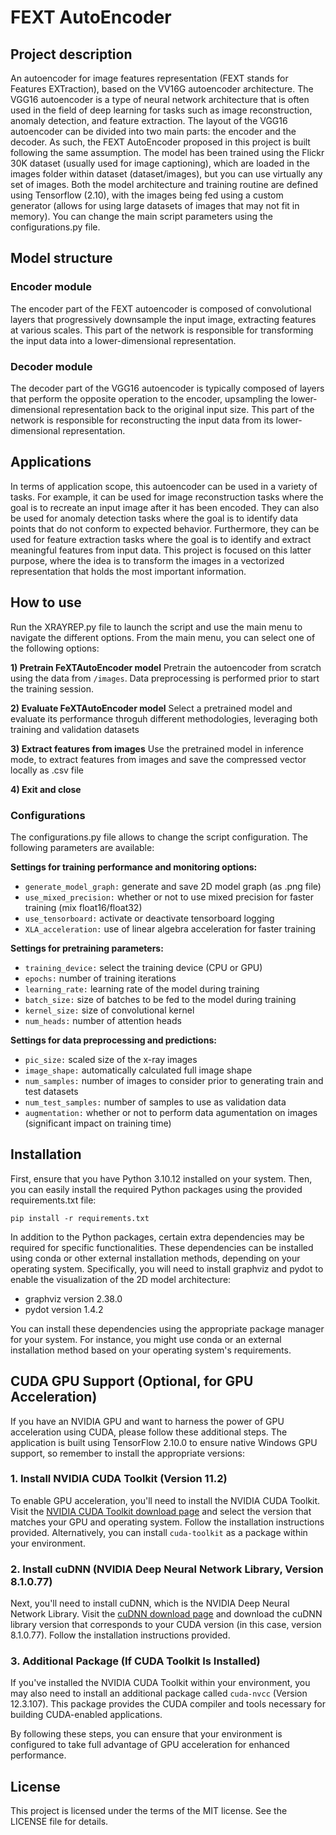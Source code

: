 # FEXT AutoEncoder

## Project description
An autoencoder for image features representation (FEXT stands for Features EXTraction), based on the VV16G autoencoder architecture. The VGG16 autoencoder is a type of neural network architecture that is often used in the field of deep learning for tasks such as image reconstruction, anomaly detection, and feature extraction. The layout of the VGG16 autoencoder can be divided into two main parts: the encoder and the decoder. As such, the FEXT AutoEncoder proposed in this project is built following the same assumption. The model has been trained using the Flickr 30K dataset (usually used for image captioning), which are loaded in the images folder within dataset (dataset/images), but you can use virtually any set of images. Both the model architecture and training routine are defined using Tensorflow (2.10), with the images being fed using a custom generator (allows for using large datasets of images that may not fit in memory). You can change the main script parameters using the configurations.py file.

## Model structure

### Encoder module
The encoder part of the FEXT autoencoder is composed of convolutional layers that progressively downsample the input image, extracting features at various scales. This part of the network is responsible for transforming the input data into a lower-dimensional representation.

### Decoder module
The decoder part of the VGG16 autoencoder is typically composed of layers that perform the opposite operation to the encoder, upsampling the lower-dimensional representation back to the original input size. This part of the network is responsible for reconstructing the input data from its lower-dimensional representation.

## Applications
In terms of application scope, this autoencoder can be used in a variety of tasks. For example, it can be used for image reconstruction tasks where the goal is to recreate an input image after it has been encoded. They can also be used for anomaly detection tasks where the goal is to identify data points that do not conform to expected behavior. Furthermore, they can be used for feature extraction tasks where the goal is to identify and extract meaningful features from input data. This project is focused on this latter purpose, where the idea is to transform the images in a vectorized representation that holds the most important information.

## How to use
Run the XRAYREP.py file to launch the script and use the main menu to navigate the different options. From the main menu, you can select one of the following options:

**1) Pretrain FeXTAutoEncoder model** Pretrain the autoencoder from scratch using the data from `/images`. Data preprocessing is performed prior to start the training session. 

**2) Evaluate FeXTAutoEncoder model** Select a pretrained model and evaluate its performance throguh different methodologies, leveraging both training and validation datasets

**3) Extract features from images** Use the pretrained model in inference mode, to extract features from images and save the compressed vector locally as .csv file

**4) Exit and close**

### Configurations
The configurations.py file allows to change the script configuration. The following parameters are available:

**Settings for training performance and monitoring options:**
- `generate_model_graph:` generate and save 2D model graph (as .png file)
- `use_mixed_precision:` whether or not to use mixed precision for faster training (mix float16/float32)
- `use_tensorboard:` activate or deactivate tensorboard logging
- `XLA_acceleration:` use of linear algebra acceleration for faster training 

**Settings for pretraining parameters:**
- `training_device:` select the training device (CPU or GPU)
- `epochs:` number of training iterations
- `learning_rate:` learning rate of the model during training
- `batch_size:` size of batches to be fed to the model during training
- `kernel_size:` size of convolutional kernel 
- `num_heads:` number of attention heads

**Settings for data preprocessing and predictions:**
- `pic_size:` scaled size of the x-ray images
- `image_shape:` automatically calculated full image shape
- `num_samples:` number of images to consider prior to generating train and test datasets
- `num_test_samples:` number of samples to use as validation data
- `augmentation:` whether or not to perform data agumentation on images (significant impact on training time)

              
## Installation 
First, ensure that you have Python 3.10.12 installed on your system. Then, you can easily install the required Python packages using the provided requirements.txt file:

`pip install -r requirements.txt` 

In addition to the Python packages, certain extra dependencies may be required for specific functionalities. These dependencies can be installed using conda or other external installation methods, depending on your operating system. Specifically, you will need to install graphviz and pydot to enable the visualization of the 2D model architecture:
- graphviz version 2.38.0
- pydot version 1.4.2

You can install these dependencies using the appropriate package manager for your system. For instance, you might use conda or an external installation method based on your operating system's requirements.

## CUDA GPU Support (Optional, for GPU Acceleration)
If you have an NVIDIA GPU and want to harness the power of GPU acceleration using CUDA, please follow these additional steps. The application is built using TensorFlow 2.10.0 to ensure native Windows GPU support, so remember to install the appropriate versions:

### 1. Install NVIDIA CUDA Toolkit (Version 11.2)

To enable GPU acceleration, you'll need to install the NVIDIA CUDA Toolkit. Visit the [NVIDIA CUDA Toolkit download page](https://developer.nvidia.com/cuda-downloads) and select the version that matches your GPU and operating system. Follow the installation instructions provided. Alternatively, you can install `cuda-toolkit` as a package within your environment.

### 2. Install cuDNN (NVIDIA Deep Neural Network Library, Version 8.1.0.77)

Next, you'll need to install cuDNN, which is the NVIDIA Deep Neural Network Library. Visit the [cuDNN download page](https://developer.nvidia.com/cudnn) and download the cuDNN library version that corresponds to your CUDA version (in this case, version 8.1.0.77). Follow the installation instructions provided.

### 3. Additional Package (If CUDA Toolkit Is Installed)

If you've installed the NVIDIA CUDA Toolkit within your environment, you may also need to install an additional package called `cuda-nvcc` (Version 12.3.107). This package provides the CUDA compiler and tools necessary for building CUDA-enabled applications.

By following these steps, you can ensure that your environment is configured to take full advantage of GPU acceleration for enhanced performance. 

## License
This project is licensed under the terms of the MIT license. See the LICENSE file for details.
